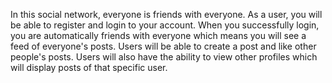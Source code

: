 In this social network, everyone is friends with everyone. As a user, you will be able to register and login to your account. When you successfully login, 
you are automatically friends with everyone which means you will see a feed of everyone's posts. Users will be able to create a post and like other people's posts. 
Users will also have the ability to view other profiles which will display posts of that specific user.
